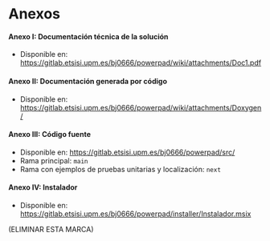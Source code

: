 # Anexos

#### **Anexo I**: Documentación técnica de la solución

- Disponible en: https://gitlab.etsisi.upm.es/bj0666/powerpad/wiki/attachments/Doc1.pdf

#### **Anexo II**: Documentación generada por código

- Disponible en: https://gitlab.etsisi.upm.es/bj0666/powerpad/wiki/attachments/Doxygen/

#### **Anexo III**: Código fuente

- Disponible en: https://gitlab.etsisi.upm.es/bj0666/powerpad/src/
- Rama principal: `main`
- Rama con ejemplos de pruebas unitarias y localización: `next`
#### **Anexo IV**: Instalador

- Disponible en: https://gitlab.etsisi.upm.es/bj0666/powerpad/installer/Instalador.msix

(ELIMINAR ESTA MARCA)
